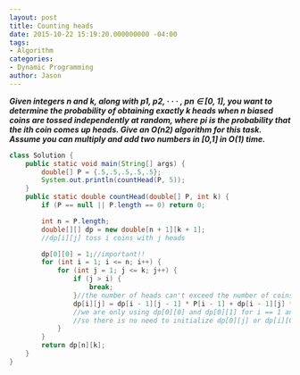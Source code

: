 ```yaml
---
layout: post
title: Counting heads
date: 2015-10-22 15:19:20.000000000 -04:00
tags:
- Algorithm
categories:
- Dynamic Programming
author: Jason
---
```

<p><strong><em>Given integers n and k, along with p1, p2, · · · , pn ∈ [0, 1], you want to determine the probability of obtaining exactly k heads when n biased coins are tossed independently at random, where pi is the probability that the ith coin comes up heads. Give an O(n2) algorithm for this task. Assume you can multiply and add two numbers in [0,1] in O(1) time.</em></strong></p>


``` java
class Solution {
    public static void main(String[] args) {
        double[] P = {.5,.5,.5,.5,.5};
        System.out.println(countHead(P, 5));
    }
    public static double countHead(double[] P, int k) {
        if (P == null || P.length == 0) return 0;

        int n = P.length;
        double[][] dp = new double[n + 1][k + 1];
        //dp[i][j] toss i coins with j heads

        dp[0][0] = 1;//important!!
        for (int i = 1; i <= n; i++) {
            for (int j = 1; j <= k; j++) {
                if (j > i) {
                    break;
                }//the number of heads can't exceed the number of coins
                dp[i][j] = dp[i - 1][j - 1] * P[i - 1] + dp[i - 1][j] * (1 - P[i - 1]);
                //we are only using dp[0][0] and dp[0][1] for i == 1 and j == 1
                //so there is no need to initialize dp[0][j] or dp[i][0]
            }
        }
        return dp[n][k];
    }
}
```
